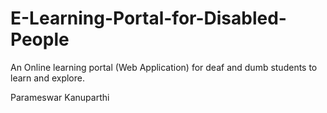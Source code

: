 # E-Learning-Portal-for-Disabled-People
An Online learning portal (Web Application) for deaf and dumb students to learn and explore.


Parameswar Kanuparthi
